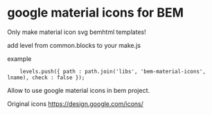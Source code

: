 google material icons for BEM
===============================

Only make material icon svg bemhtml templates!

add level from common.blocks to your make.js

example
```
    levels.push({ path : path.join('libs', 'bem-material-icons', lname), check : false });
```

Allow to use google material icons in bem project.

Original icons https://design.google.com/icons/
